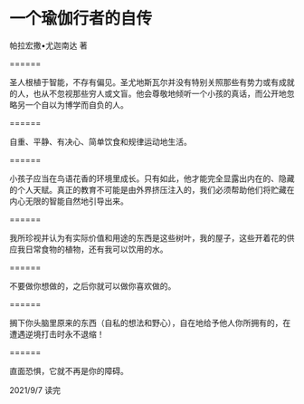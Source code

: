 # 一个瑜伽行者的自传

帕拉宏撒•尤迦南达 著

======

圣人根植于智能，不存有偏见。圣尤地斯瓦尔并没有特别关照那些有势力或有成就的人，也从不忽视那些穷人或文盲。他会尊敬地倾听一个小孩的真话，而公开地忽略另一个自以为博学而自负的人。

======

自重、平静、有决心、简单饮食和规律运动地生活。

======

小孩子应当在鸟语花香的环境里成长。只有如此，他才能完全显露出内在的、隐藏的个人天赋。真正的教育不可能是由外界挤压注入的，我们必须帮助他们将贮藏在内心无限的智能自然地引导出来。

======

我所珍视并认为有实际价值和用途的东西是这些树叶，我的屋子，这些开着花的供应我日常食物的植物，还有我可以饮用的水。

======

不要做你想做的，之后你就可以做你喜欢做的。

======

搁下你头脑里原来的东西（自私的想法和野心），自在地给予他人你所拥有的，在遭遇逆境打击时永不退缩！

======

直面恐惧，它就不再是你的障碍。

2021/9/7 读完